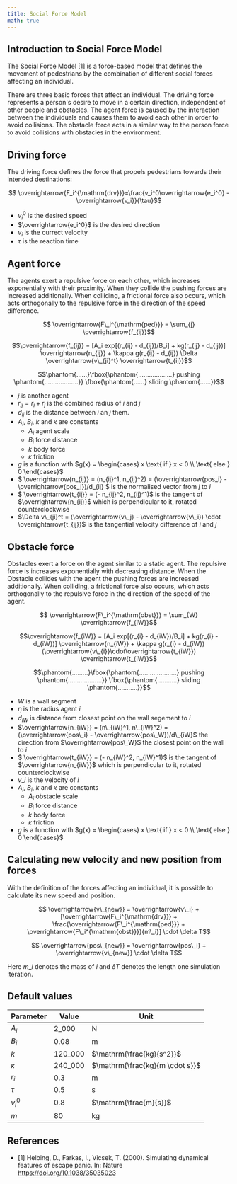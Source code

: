 ```yaml
---
title: Social Force Model
math: true
---
```


## Introduction to Social Force Model

The Social Force Model [[1]](#Helbing2000) is a force-based model that defines the movement of pedestrians by the combination of different social forces affecting an individual. 

There are three basic forces that affect an individual. The driving force represents a person's desire to move in a certain direction, independent of other people and obstacles. The agent force is caused by the interaction between the individuals and causes them to avoid each other in order to avoid collisions. The obstacle force acts in a similar way to the person force to avoid collisions with obstacles in the environment.

## Driving force
The driving force defines the force that propels pedestrians towards their intended destinations:

$$ \overrightarrow{F_i^{\mathrm{drv}}}=\frac{v_i^0\overrightarrow{e_i^0} - \overrightarrow{v_i}}{\tau}$$
* $v_i^0$ is the desired speed
* $\overrightarrow{e_i^0}$ is the desired direction
* $v_i$ is the currect velocity
* $\tau$ is the reaction time

## Agent force
The agents exert a repulsive force on each other, which increases exponentially with their proximity. When they collide the pushing forces are increased additionally. When colliding, a frictional force also occurs, which acts orthogonally to the repulsive force in the direction of the speed difference. 

$$ \overrightarrow{F\_i^{\mathrm{ped}}} = \sum_{j} \overrightarrow{f_{ij}}$$

$$\overrightarrow{f_{ij}} = [A_i exp[(r_{ij} - d_{ij})/B_i] + kg(r_{ij} - d_{ij})] \overrightarrow{n_{ij}} + \kappa g(r_{ij} - d_{ij}) \Delta \overrightarrow{v\_{ji}^t} \overrightarrow{t_{ij}}$$

$$\phantom{......}\fbox{\phantom{...................} pushing \phantom{...................}} \fbox{\phantom{......} sliding \phantom{......}}$$

* $j$ is another agent
* $r_{ij} = r_i + r_j$ is the combined radius of $i$ and $j$
* $d_{ij}$ is the distance between $i$ an $j$ them. 
* $A_i$, $B_i$, $k$ and $\kappa$ are constants 
  -  $A_i$ agent scale
  -  $B_i$ force distance
  -  $k$ body force
  -  $\kappa$ friction
* $g$ is a function with $g(x) =  \begin{cases}
                                      x \text{ if } x < 0 \\
                                      \text{ else } 0
                                  \end{cases}$
* $ \overrightarrow{n_{ij}} = (n\_{ij}^1, n\_{ij}^2) = (\overrightarrow{pos\_i} - \overrightarrow{pos\_j})/d\_{ij} $ is the normalised vector from $j$ to $i$ 
* $ \overrightarrow{t_{ij}} = (- n\_{ij}^2, n\_{ij}^1)$ is the tangent of $\overrightarrow{n_{ij}}$ which is perpendicular to it, rotated counterclockwise
* $\Delta v\_{ji}^t = (\overrightarrow{v\_j} - \overrightarrow{v\_i}) \cdot \overrightarrow{t_{ij}}$ is the tangential velocity difference of $i$ and $j$


## Obstacle force
Obstacles exert a force on the agent similar to a static agent.
The repulsive force is increases exponentially with decreasing distance. When the Obstacle collides with the agent the pushing forces are increased additionally. When colliding, a frictional force also occurs, which acts orthogonally to the repulsive force in the direction of the speed of the agent.

$$ \overrightarrow{F\_i^{\mathrm{obst}}} = \sum_{W} \overrightarrow{f_{iW}}$$

$$\overrightarrow{f_{iW}} = [A_i exp[(r_{i} - d_{iW})/B_i] + kg(r_{i} - d_{iW})] \overrightarrow{n_{iW}} + \kappa g(r_{i} - d_{iW}) (\overrightarrow{v\_{i}}\cdot\overrightarrow{t_{iW}}) \overrightarrow{t_{iW}}$$

$$\phantom{.........}\fbox{\phantom{.....................} pushing \phantom{...................}} \fbox{\phantom{...........} sliding \phantom{...........}}$$

* $W$ is a wall segment
* $r_i$ is the radius agent $i$
* $d_{iW}$ is distance from closest point on the wall segement to $i$
* $\overrightarrow{n_{iW}} = (n\_{iW}^1, n\_{iW}^2) = (\overrightarrow{pos\_i} - \overrightarrow{pos\_W})/d\_{iW}$ the direction from $\overrightarrow{pos\_W}$ the closest point on the wall  to $i$
* $ \overrightarrow{t_{iW}} = (- n\_{iW}^2, n\_{iW}^1)$ is the tangent of $\overrightarrow{n_{iW}}$ which is perpendicular to it, rotated counterclockwise
* $v\_i$ is the velocity of $i$
* $A_i$, $B_i$, $k$ and $\kappa$ are constants 
  -  $A_i$ obstacle scale
  -  $B_i$ force distance
  -  $k$ body force
  -  $\kappa$ friction
* $g$ is a function with $g(x) =  \begin{cases}
                                      x \text{ if } x < 0 \\
                                      \text{ else } 0
                                  \end{cases}$


## Calculating new velocity and new position from forces
With the definition of the forces affecting an individual, it is possible to calculate its new speed and position.

$$ \overrightarrow{v\_{new}} = \overrightarrow{v\_i} + [\overrightarrow{F\_i^{\mathrm{drv}}} + \frac{\overrightarrow{F\_i^{\mathrm{ped}}} + \overrightarrow{F\_i^{\mathrm{obst}}}}{m\_i}] \cdot \delta T$$

$$ \overrightarrow{pos\_{new}} = \overrightarrow{pos\_i} +  \overrightarrow{v\_{new}} \cdot \delta T$$

Here $m\_i$  denotes the mass of $i$ and $\delta T$ denotes the length one simulation iteration.

## Default values
| Parameter | Value    | Unit     |
|-----------|----------|----------|
| $A_i$     | 2\_000   | N        |
| $B_i$     | 0.08     | m        |
| $k$       | 120\_000 | $\mathrm{\frac{kg}{s^2}}$
| $\kappa$  | 240\_000 | $\mathrm{\frac{kg}{m \cdot s}}$
| $r_i$     |  0.3     | m        |
| $\tau$    | 0.5      | s        |
| $v_i^0$   | 0.8      | $\mathrm{\frac{m}{s}}$
| $m$       | 80       | kg       |


## References
- <a name="Helbing2000"></a>[1] Helbing, D., Farkas, I., Vicsek, T. (2000).
  Simulating dynamical features of escape panic. In: Nature
  <br/>https://doi.org/10.1038/35035023